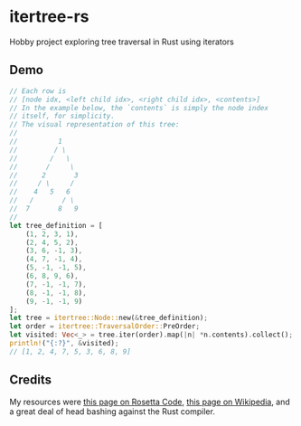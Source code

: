 # itertree-rs
Hobby project exploring tree traversal in Rust using iterators

## Demo

```rust
// Each row is 
// [node idx, <left child idx>, <right child idx>, <contents>]
// In the example below, the `contents` is simply the node index
// itself, for simplicity.
// The visual representation of this tree:
// 
//          1
//         / \
//        /   \
//       /     \
//      2       3
//     / \     /
//    4   5   6
//   /       / \
//  7       8   9
//
let tree_definition = [
    (1, 2, 3, 1),
    (2, 4, 5, 2),
    (3, 6, -1, 3),
    (4, 7, -1, 4),
    (5, -1, -1, 5),
    (6, 8, 9, 6),
    (7, -1, -1, 7),
    (8, -1, -1, 8),
    (9, -1, -1, 9)
];
let tree = itertree::Node::new(&tree_definition);
let order = itertree::TraversalOrder::PreOrder;
let visited: Vec<_> = tree.iter(order).map(|n| *n.contents).collect();
println!("{:?}", &visited);
// [1, 2, 4, 7, 5, 3, 6, 8, 9]
```

## Credits

My resources were
[this page on Rosetta Code](https://www.rosettacode.org/wiki/Tree_traversal#Rust),
[this page on Wikipedia](https://en.wikipedia.org/wiki/Tree_traversal),
and a great deal of head bashing against the Rust compiler.